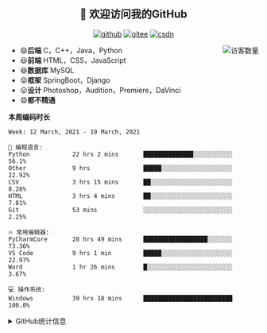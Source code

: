 <h2 align="center">👋 欢迎访问我的GitHub</h2>
<p align="center">
  <a href="https://github.com/eternidad33"><img src="https://img.shields.io/badge/GitHub-ff79c6" alt="github"></a>
  <a href="https://gitee.com/eternidad33"><img src="https://img.shields.io/badge/Gitee-fe7300" alt="gitee"></a>
  <a href="https://blog.csdn.net/qq_42907802"><img src="https://img.shields.io/badge/CSDN-cf000e" alt="csdn"></a>
</p>

<img align='right' src="https://profile-counter.glitch.me/eternidad33/count.svg" alt="访客数量"/>

- 😄**后端** C，C++，Java，Python
- 😃**前端** HTML，CSS，JavaScript
- 😆**数据库** MySQL
- 😝**框架** SpringBoot，Django
- 😛**设计** Photoshop，Audition，Premiere，DaVinci
- 😧**都不精通**

**本周编码时长**

<!--START_SECTION:waka-->
```text
Week: 12 March, 2021 - 19 March, 2021

💬 编程语言: 
Python            22 hrs 2 mins       ██████████████░░░░░░░░░░░   56.1% 
Other             9 hrs               █████░░░░░░░░░░░░░░░░░░░░   22.92% 
CSV               3 hrs 15 mins       ██░░░░░░░░░░░░░░░░░░░░░░░   8.28% 
HTML              3 hrs 4 mins        ██░░░░░░░░░░░░░░░░░░░░░░░   7.81% 
Git               53 mins             ░░░░░░░░░░░░░░░░░░░░░░░░░   2.25%

🔥 常用编辑器: 
PyCharmCore       28 hrs 49 mins      ██████████████████░░░░░░░   73.36% 
VS Code           9 hrs 1 min         █████░░░░░░░░░░░░░░░░░░░░   22.97% 
Word              1 hr 26 mins        █░░░░░░░░░░░░░░░░░░░░░░░░   3.67%

💻 操作系统: 
Windows           39 hrs 18 mins      █████████████████████████   100.0%

```


<!--END_SECTION:waka-->




<details>
<summary>GitHub统计信息</summary>

<br/>

> 动态太少，不好意思展示
> 
> 下面的GitHub统计信息是来自于[github-readme-stats](https://github.com/anuraghazra/github-readme-stats)项目，里边有[中文文档](https://github.com/anuraghazra/github-readme-stats/blob/master/readme_cn.md)

<a href="https://github.com/eternidad33/eternidad33">
  <img align="center" src="https://github-readme-stats.anuraghazra1.vercel.app/api?username=eternidad33&show_icons=true" />
</a>
<br/>

---

*近期更新的仓库*

<a href="https://github.com/eternidad33/eternidad33">
  <img align="center" src="https://github-readme-stats.anuraghazra1.vercel.app/api/pin/?username=eternidad33&repo=eternidad33" />
</a>    
<a href="https://gitee.com/eternidad33/leetcode">
  <img align="center" src="https://github-readme-stats.anuraghazra1.vercel.app/api/pin/?username=eternidad33&repo=leetcode" />
</a>

<br/>

<br/>

[![eternidad33's contribution graph as a Game of Life](https://github4life.herokuapp.com/eternidad33.gif)](https://github4life.herokuapp.com/eternidad33)

</details>


